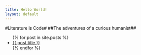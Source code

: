 ```yaml
---
title: Hello World!
layout: default
---
```



#Literature is Code#
##The adventures of a curious humanist##

  <ul class="posts">
    {% for post in site.posts %}
      <li> <a href="{{ post.url }}">{{ post.title }}</a></li>
    {% endfor %}
  </ul>


